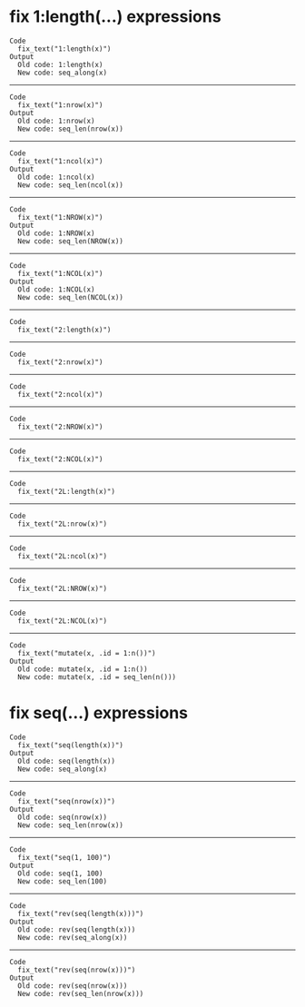 # fix 1:length(...) expressions

    Code
      fix_text("1:length(x)")
    Output
      Old code: 1:length(x) 
      New code: seq_along(x) 

---

    Code
      fix_text("1:nrow(x)")
    Output
      Old code: 1:nrow(x) 
      New code: seq_len(nrow(x)) 

---

    Code
      fix_text("1:ncol(x)")
    Output
      Old code: 1:ncol(x) 
      New code: seq_len(ncol(x)) 

---

    Code
      fix_text("1:NROW(x)")
    Output
      Old code: 1:NROW(x) 
      New code: seq_len(NROW(x)) 

---

    Code
      fix_text("1:NCOL(x)")
    Output
      Old code: 1:NCOL(x) 
      New code: seq_len(NCOL(x)) 

---

    Code
      fix_text("2:length(x)")

---

    Code
      fix_text("2:nrow(x)")

---

    Code
      fix_text("2:ncol(x)")

---

    Code
      fix_text("2:NROW(x)")

---

    Code
      fix_text("2:NCOL(x)")

---

    Code
      fix_text("2L:length(x)")

---

    Code
      fix_text("2L:nrow(x)")

---

    Code
      fix_text("2L:ncol(x)")

---

    Code
      fix_text("2L:NROW(x)")

---

    Code
      fix_text("2L:NCOL(x)")

---

    Code
      fix_text("mutate(x, .id = 1:n())")
    Output
      Old code: mutate(x, .id = 1:n()) 
      New code: mutate(x, .id = seq_len(n())) 

# fix seq(...) expressions

    Code
      fix_text("seq(length(x))")
    Output
      Old code: seq(length(x)) 
      New code: seq_along(x) 

---

    Code
      fix_text("seq(nrow(x))")
    Output
      Old code: seq(nrow(x)) 
      New code: seq_len(nrow(x)) 

---

    Code
      fix_text("seq(1, 100)")
    Output
      Old code: seq(1, 100) 
      New code: seq_len(100) 

---

    Code
      fix_text("rev(seq(length(x)))")
    Output
      Old code: rev(seq(length(x))) 
      New code: rev(seq_along(x)) 

---

    Code
      fix_text("rev(seq(nrow(x)))")
    Output
      Old code: rev(seq(nrow(x))) 
      New code: rev(seq_len(nrow(x))) 

